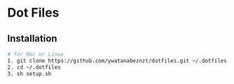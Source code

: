 Dot Files
=========

## Installation
``` sh
# for Mac or Linux
1. git clone https://github.com/ywatanabeznzt/dotfiles.git ~/.dotfiles
2. cd ~/.dotfiles
3. sh setup.sh
```
